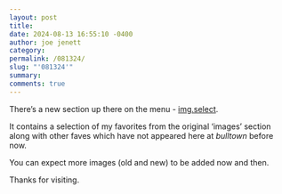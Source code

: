 ```yaml
---
layout: post
title: 
date: 2024-08-13 16:55:10 -0400
author: joe jenett
category: 
permalink: /081324/
slug: "'081324'"
summary: 
comments: true
---
```

There’s a new section up there on the menu - <a href="https://bulltown.joejenett.com/img.select/">img.select</a>. 

It contains a selection of my favorites from the original ‘images’ section along with other faves which have not appeared here at <em>bulltown</em> before now. 

You can expect more images (old and new) to be added now and then.

Thanks for visiting.




<a href="https://brid.gy/publish/mastodon"></a>